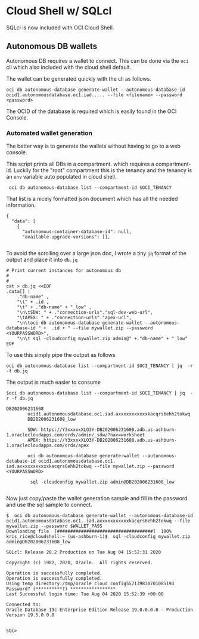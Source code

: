 # Cloud Shell w/ SQLcl

SQLcl is now included with OCI Cloud Shell. 


## Autonomous DB wallets

Autonomous DB requires a wallet to connect. This can be done via the `oci` cli which also included with the cloud shell default.

The wallet can be generated quickly with the cli as follows. 

```
oci db autonomous-database generate-wallet --autonomous-database-id ocid1.autonomousdatabase.oc1.iad..... --file <filename> --password <password>
```

The OCID of the database is required which is easily found in the OCI Console.


### Automated wallet generation

The better way is to generate the wallets without having to go to a web console. 

This script prints all DBs in a compartment. which requires a compartment-id. Luckily for the "root" compartment this is the tenancy and the tenancy is an `env` variable auto populated in cloud shell.

` oci db autonomous-database list --compartment-id $OCI_TENANCY`

That list is a nicely formatted json document which has all the needed information. 

```oci db autonomous-database list --compartment-id $OCI_TENANCY
{
  "data": [
    {
      "autonomous-container-database-id": null,
      "available-upgrade-versions": [],
      
```

To avoid the scrolling over a large json doc, I wrote a tiny `jq` format of the output and place it into `db.jq` 


```
# Print current instances for autonomous db
# 
#
cat > db.jq <<EOF
.data[] |
    ."db-name" ,
    "\t" + .id ,
    "\t" + ."db-name" + "_low" ,
    "\n\tSDW: " + ."connection-urls"."sql-dev-web-url",
    "\tAPEX: " + ."connection-urls"."apex-url",
    "\n\toci db autonomous-database generate-wallet --autonomous-database-id " +  .id + " --file mywallet.zip --password <YOURPASSWORD>",
    "\n\t sql -cloudconfig mywallet.zip admin@" +."db-name" + "_low"    
EOF
```

To use this simply pipe the output as follows
```
oci db autonomous-database list --compartment-id $OCI_TENANCY | jq  -r -f db.jq
```

The output is much easier to consume

```
$oci db autonomous-database list --compartment-id $OCI_TENANCY | jq  -r -f db.jq

DB202006231608
        ocid1.autonomousdatabase.oc1.iad.axxxxxxxxxxxkacqrs6ehh2tokwq
        DB202006231608_low

        SDW: https://Y3xxxxxXLO3Y-DB202006231608.adb.us-ashburn-1.oraclecloudapps.com/ords/admin/_sdw/?nav=worksheet
        APEX: https://Y3xxxxXLO3Y-DB202006231608.adb.us-ashburn-1.oraclecloudapps.com/ords/apex

        oci db autonomous-database generate-wallet --autonomous-database-id ocid1.autonomousdatabase.oc1. iad.axxxxxxxxxxxkacqrs6ehh2tokwq --file mywallet.zip --password <YOURPASSWORD>

         sql -cloudconfig mywallet.zip admin@DB202006231608_low
         
```         

Now just copy/paste the wallet generation sample and fill in the password and use the sql sample to connect.

```
$  oci db autonomous-database generate-wallet --autonomous-database-id ocid1.autonomousdatabase.oc1. iad.axxxxxxxxxxxkacqrs6ehh2tokwq --file mywallet.zip --password $WALLET_PASS
Downloading file  [####################################]  100%
kris_rice@cloudshell:~ (us-ashburn-1)$  sql -cloudconfig mywallet.zip admin@DB202006231608_low

SQLcl: Release 20.2 Production on Tue Aug 04 15:52:31 2020

Copyright (c) 1982, 2020, Oracle.  All rights reserved.

Operation is successfully completed.
Operation is successfully completed.
Using temp directory:/tmp/oracle_cloud_config557139830701085193
Password? (**********?) *****************
Last Successful login time: Tue Aug 04 2020 15:52:39 +00:00

Connected to:
Oracle Database 19c Enterprise Edition Release 19.0.0.0.0 - Production
Version 19.5.0.0.0


SQL> 
```
